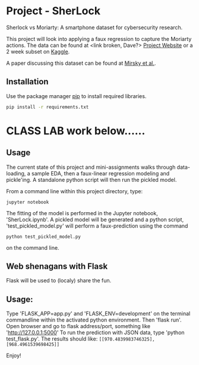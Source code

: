 # Project - SherLock
Sherlock vs Moriarty: A smartphone dataset for cybersecurity research.


This project will look into applying a faux regression to capture the Moriarty actions.  The data can be found at <link broken, Dave?> [Project Website](http://bigdata.ise.bgu.ac.il/sherlock/) or a 2 week subset on [Kaggle](https://www.kaggle.com/BGU-CSRC/sherlock). 

A paper discussing this dataset can be found at [Mirsky et al.](https://dl.acm.org/doi/pdf/10.1145/2996758.2996764?casa_token=E9wxVhbwsz8AAAAA:uSv_OH8chsX91Ei1DSNmN9jGT9uyfwdccrj2ix6P2D09377jjD7OTGzO0pEvU5Vf0N-iaSg7BgBcyg).

## Installation

Use the package manager [pip](https://pip.pypa.io/en/stable/) to install required libraries.

```bash
pip install -r requirements.txt
```

# CLASS LAB work below......
## Usage
The current state of this project and mini-assignments walks through data-loading, a sample EDA, then a faux-linear regression modeling and pickle'ing.  A standalone python script will then run the pickled model.

From a command line within this project directory, type:

``` jupyter notebook ```

The fitting of the model is performed in the Jupyter notebook, 'SherLock.ipynb'.  A pickled model will be generated and a python script, 'test_pickled_model.py' will perform a faux-prediction using the command

``` python test_pickled_model.py ``` 

on the command line. 

## Web shenagans with Flask

Flask will be used to (localy) share the fun.  

## Usage:
Type 'FLASK_APP=app.py' and 'FLASK_ENV=development' on the terminal commandline within the activated python environment.  Then 'flask run'.  Open browser and go to flask address/port, something like 'http://127.0.0.1:5000'  To run the prediction with JSON data, type 'python test_flask.py'.  The results should like: 
```[[970.4839983746325], [968.4961539698425]]```


Enjoy!
